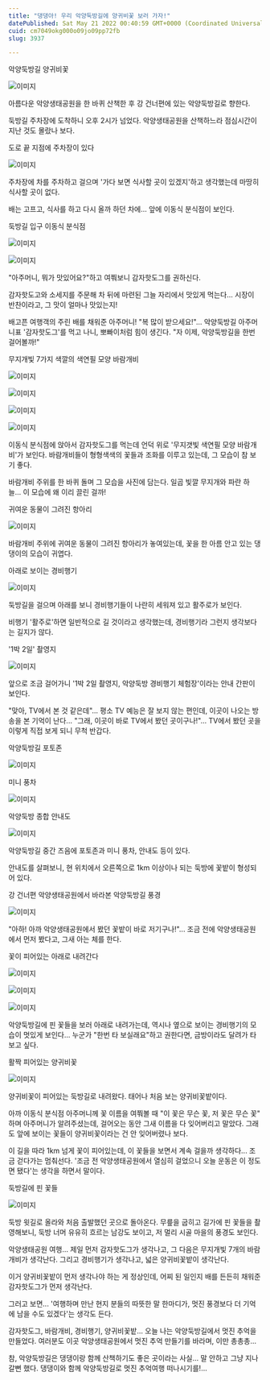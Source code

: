```yaml
---
title: "댕댕아! 우리 악양둑방길에 양귀비꽃 보러 가자!"
datePublished: Sat May 21 2022 00:40:59 GMT+0000 (Coordinated Universal Time)
cuid: cm7049okg000o09jo09pp72fb
slug: 3937

---
```



악양둑방길 양귀비꽃

![이미지](https://cdn.hashnode.com/res/hashnode/image/upload/v1739256215815/4a996568-8875-41b3-87de-cae8d5b2a586.jpeg)

아름다운 악양생태공원을 한 바퀴 산책한 후 강 건너편에 있는 악양둑방길로 향한다.

둑방길 주차장에 도착하니 오후 2시가 넘었다. 악양생태공원을 산책하느라 점심시간이 지난 것도 몰랐나 보다.

도로 끝 지점에 주차장이 있다

![이미지](https://cdn.hashnode.com/res/hashnode/image/upload/v1739256217609/2c93113c-7378-485c-b662-635179eabaf9.jpeg)

주차장에 차를 주차하고 걸으며 '가다 보면 식사할 곳이 있겠지'하고 생각했는데 마땅히 식사할 곳이 없다.

배는 고프고, 식사를 하고 다시 올까 하던 차에... 앞에 이동식 분식점이 보인다.

둑방길 입구 이동식 분식점

![이미지](https://cdn.hashnode.com/res/hashnode/image/upload/v1739256219477/e6ff82d0-22cc-4980-9cef-36c84caee23c.jpeg)

![이미지](https://cdn.hashnode.com/res/hashnode/image/upload/v1739256221549/be1c07fc-13f0-4400-b749-175e7211c98c.jpeg)

"아주머니, 뭐가 맛있어요?"하고 여쭤보니 감자핫도그를 권하신다.

감자핫도고와 소세지를 주문해 차 뒤에 마련된 그늘 자리에서 맛있게 먹는다... 시장이 반찬이라고, 그 맛이 얼마나 맛있는지!

배고픈 여행객의 주린 배를 채워준 아주머니! "복 많이 받으세요!"... 악양둑방길 아주머니표 '감자핫도그'를 먹고 나니, 뽀빠이처럼 힘이 생긴다. "자 이제, 악양둑방길을 한번 걸어볼까!"

무지개빛 7가지 색깔의 색연필 모양 바람개비

![이미지](https://cdn.hashnode.com/res/hashnode/image/upload/v1739256223658/88be1c44-c08e-443c-a3c7-0188582abb49.jpeg)

![이미지](https://cdn.hashnode.com/res/hashnode/image/upload/v1739256225840/c49714f8-707e-4c5b-9a1b-e7cbc560dd60.jpeg)

![이미지](https://cdn.hashnode.com/res/hashnode/image/upload/v1739256227779/2ebf25dd-acd1-4687-981e-76457cce0844.jpeg)

![이미지](https://cdn.hashnode.com/res/hashnode/image/upload/v1739256229757/354766a3-7300-4909-870e-d589608c704d.jpeg)

이동식 분식점에 앉아서 감자핫도그를 먹는데 언덕 위로 '무지갯빛 색연필 모양 바람개비'가 보인다. 바람개비들이 형형색색의 꽃들과 조화를 이루고 있는데, 그 모습이 참 보기 좋다.

바람개비 주위를 한 바퀴 돌며 그 모습을 사진에 담는다. 일곱 빛깔 무지개와 파란 하늘... 이 모습에 왜 이리 끌린 걸까!

귀여운 동물이 그려진 항아리

![이미지](https://cdn.hashnode.com/res/hashnode/image/upload/v1739256231758/978a15c8-182b-442b-ab3c-d38bb8f7279b.jpeg)

바람개비 주위에 귀여운 동물이 그려진 항아리가 놓여있는데, 꽃을 한 아름 안고 있는 댕댕이의 모습이 귀엽다.

아래로 보이는 경비행기

![이미지](https://cdn.hashnode.com/res/hashnode/image/upload/v1739256233871/95c4cba2-73cf-4f4d-a64b-cd1d32b2cd94.jpeg)

둑방길을 걸으며 아래를 보니 경비행기들이 나란히 세워져 있고 활주로가 보인다.

비행기 '활주로'하면 일반적으로 길 것이라고 생각했는데, 경비행기라 그런지 생각보다는 길지가 않다.

'1박 2일' 촬영지

![이미지](https://cdn.hashnode.com/res/hashnode/image/upload/v1739256235850/d148241a-b1b5-49ba-ad27-3758a32cafea.jpeg)

앞으로 조금 걸어가니 '1박 2일 촬영지, 악양둑방 경비행기 체험장'이라는 안내 간판이 보인다.

"맞아, TV에서 본 것 같은데"... 평소 TV 예능은 잘 보지 않는 편인데, 이곳이 나오는 방송을 본 기억이 난다... "그래, 이곳이 바로 TV에서 봤던 곳이구나!"... TV에서 봤던 곳을 이렇게 직접 보게 되니 무척 반갑다.

악양둑방길 포토존

![이미지](https://cdn.hashnode.com/res/hashnode/image/upload/v1739256237854/199dc3c8-f91f-45a0-9d52-0c4897c6c8db.jpeg)

미니 풍차

![이미지](https://cdn.hashnode.com/res/hashnode/image/upload/v1739256239808/d84a5c9c-0e94-4472-b644-50f09cd08766.jpeg)

악양둑방 종합 안내도

![이미지](https://cdn.hashnode.com/res/hashnode/image/upload/v1739256241994/56896c67-4e04-493d-a2e9-f13548a8c2f3.jpeg)

악양둑방길 중간 즈음에 포토존과 미니 풍차, 안내도 등이 있다.

안내도를 살펴보니, 현 위치에서 오른쪽으로 1km 이상이나 되는 둑방에 꽃밭이 형성되어 있다.

강 건너편 악양생태공원에서 바라본 악양둑방길 풍경

![이미지](https://cdn.hashnode.com/res/hashnode/image/upload/v1739256244442/765b293e-44f7-44e4-af22-1c4bb5ee8f06.jpeg)

"아하! 아까 악양생태공원에서 봤던 꽃밭이 바로 저기구나!"... 조금 전에 악양생태공원에서 먼저 봤다고, 그새 아는 체를 한다.

꽃이 피어있는 아래로 내려간다

![이미지](https://cdn.hashnode.com/res/hashnode/image/upload/v1739256246374/7adfed36-dfa3-4cb5-82de-4680f0b3996f.jpeg)

![이미지](https://cdn.hashnode.com/res/hashnode/image/upload/v1739256248234/5708fd18-7721-4b34-b19b-17bbc44f0e49.jpeg)

![이미지](https://cdn.hashnode.com/res/hashnode/image/upload/v1739256250179/4c4e59a7-e095-4daa-8a20-421e33ed5e2f.jpeg)

악양둑방길에 핀 꽃들을 보러 아래로 내려가는데, 역시나 옆으로 보이는 경비행기의 모습이 멋있게 보인다... 누군가 "한번 타 보실래요"하고 권한다면, 금방이라도 달려가 타보고 싶다.

활짝 피어있는 양귀비꽃

![이미지](https://cdn.hashnode.com/res/hashnode/image/upload/v1739256252317/02091255-8202-4587-b0e4-a6a2ac96fdf4.jpeg)

양귀비꽃이 피어있는 둑방길로 내려왔다. 태어나 처음 보는 양귀비꽃밭이다.

아까 이동식 분식점 아주머니께 꽃 이름을 여쭤볼 때 "이 꽃은 무슨 꽃, 저 꽃은 무슨 꽃" 하며 아주머니가 알려주셨는데, 걸어오는 동안 그새 이름을 다 잊어버리고 말았다. 그래도 앞에 보이는 꽃들이 양귀비꽃이라는 건 안 잊어버렸나 보다.

이 길을 따라 1km 넘게 꽃이 피어있는데, 이 꽃들을 보면서 계속 걸을까 생각하다... 조금 걷다가는 멈춰선다. '조금 전 악양생태공원에서 열심히 걸었으니 오늘 운동은 이 정도면 됐다'는 생각을 하면서 말이다.

둑방길에 핀 꽃들

![이미지](https://cdn.hashnode.com/res/hashnode/image/upload/v1739256254601/ed7684a0-d50a-4bc0-9ad1-9e884c342f19.jpeg)

둑방 윗길로 올라와 처음 출발했던 곳으로 돌아온다. 무릎을 굽히고 길가에 핀 꽃들을 촬영해보니, 둑방 너머 유유히 흐르는 남강도 보이고, 저 멀리 시골 마을의 풍경도 보인다.

악양생태공원 여행... 제일 먼저 감자핫도그가 생각나고, 그 다음은 무지개빛 7개의 바람개비가 생각난다. 그리고 경비행기가 생각나고, 넓은 양귀비꽃밭이 생각난다.

이거 양귀비꽃밭이 먼저 생각나야 하는 게 정상인데, 어찌 된 일인지 배를 든든히 채워준 감자핫도그가 먼저 생각난다.

그러고 보면... '여행하며 만난 현지 분들의 따뜻한 말 한마디가, 멋진 풍경보다 더 기억에 남을 수도 있겠다'는 생각도 든다.

감자핫도그, 바람개비, 경비행기, 양귀비꽃밭... 오늘 나는 악양둑방길에서 멋진 추억을 만들었다. 여러분도 이곳 악양생태공원에서 멋진 추억 만들기를 바라며, 이만 총총총...

참, 악양둑방길은 댕댕이랑 함께 산책하기도 좋은 곳이라는 사실... 말 안하고 그냥 지나갈뻔 했다. 댕댕이와 함께 악양둑방길로 멋진 추억여행 떠나시기를!...